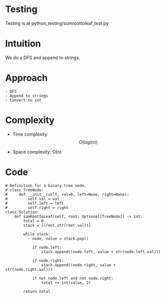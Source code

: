 # Testing
Testing is at python_testing/sumroottoleaf_test.py

# Intuition
We do a DFS and append to strings.

# Approach
    - DFS
    - Append to strings
    - Convert to int

# Complexity
- Time complexity: $$O(log(n))$$

- Space complexity: O(n)

# Code
```
# Definition for a binary tree node.
# class TreeNode:
#     def __init__(self, val=0, left=None, right=None):
#         self.val = val
#         self.left = left
#         self.right = right
class Solution:
    def sumRootToLeaf(self, root: Optional[TreeNode]) -> int:
        total = 0
        stack = [(root,str(root.val))]

        while stack:
            node, value = stack.pop()

            if node.left:
                stack.append((node.left, value + str(node.left.val)))

            if node.right:
                stack.append((node.right, value + str(node.right.val)))

            if not node.left and not node.right:
                total += int(value, 2)

        return total
```